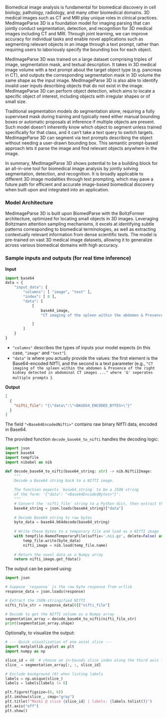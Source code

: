 <!-- DO NOT CHANGE MARKDOWN HEADERS. IF CHANGED, MODEL CARD MAY BE REJECTED BY A REVIEWER -->

<!-- `description.md` is required. -->

Biomedical image analysis is fundamental for biomedical discovery in cell biology, pathology, radiology, and many other biomedical domains. 3D medical images such as CT and MRI play unique roles in clinical practices. MedImageParse 3D is a foundation model for imaging parsing that can jointly conduct segmentation, detection, and recognition for 3D medical images including CT and MRI. Through joint learning, we can improve accuracy for individual tasks and enable novel applications such as segmenting relevant objects in an image through a text prompt, rather than requiring users to laboriously specify the bounding box for each object.

MedImageParse 3D was trained on a large dataset comprising triples of image, segmentation mask, and textual description. It takes in 3D medical image volume with a text prompt about the target object type (e.g. pancreas in CT), and outputs the corresponding segmentation mask in 3D volume the same shape as the input image. MedImageParse 3D is also able to identify invalid user inputs describing objects that do not exist in the image. MedImageParse 3D can perform object detection, which aims to locate a specific object of interest, including objects with irregular shapes or of small size.

Traditional segmentation models do segmentation alone, requiring a fully supervised mask during training and typically need either manual bounding boxes or automatic proposals at inference if multiple objects are present. Such model doesn’t inherently know which object to segment unless trained specifically for that class, and it can’t take a text query to switch targets. MedImageParse 3D can segment via text prompts describing the object without needing a user-drawn bounding box. This semantic prompt-based approach lets it parse the image and find relevant objects anywhere in the image.

In summary, MedImageParse 3D shows potential to be a building block for an all-in-one tool for biomedical image analysis by jointly solving segmentation, detection, and recognition. It is broadly applicable to different 3D image modalities through text prompting, which may pave a future path for efficient and accurate image-based biomedical discovery when built upon and integrated into an application.

### Model Architecture

MedImageParse 3D is built upon BiomedParse with the BoltzFormer architecture, optimized for locating small objects in 3D images. Leveraging Boltzmann attention sampling mechanisms, it excels at identifying subtle patterns corresponding to biomedical terminologies, as well as extracting contextually relevant information from dense scientific texts. The model is pre-trained on vast 3D medical image datasets, allowing it to generalize across various biomedical domains with high accuracy.

### Sample inputs and outputs (for real time inference)

**Input**

```python
import base64
data = {
    "input_data": {
        "columns": [ "image", "text" ],
        "index": [ 0 ],
        "data": [
            [
                base64_image,
                "CT imaging of the spleen within the abdomen & Presence of the right kidney detected in abdominal CT images & Abdominal CT showing the left kidney & CT scan of the gallbladder in the abdominal region & CT scan of the esophagus in the abdominal region & Visualization of the liver in abdominal CT imaging & CT imaging of the stomach in the abdomen & Abdominal CT showing aortic structures & Inferior vena cava in abdominal CT & CT scan of the pancreas in the abdominal region & CT imaging of the right adrenal gland in the abdomen & CT imaging of the left adrenal gland in the abdomen & Visualization of the duodenum in abdominal CT imaging & Bladder observed in abdominal CT scans & CT scan of the prostate/uterus in the abdominal region"

            ]
        ]
    }
}
```

- `"columns"` describes the types of inputs your model expects (in this case, `"image"` and `"text"`).
- `"data"` is where you actually provide the values: the first element is the Base64-encoded NIfTI, and the second is a text parameter (e.g., `"CT imaging of the spleen within the abdomen & Presence of the right kidney detected in abdominal CT images ..." where '&' seperates multiple prompts `).

**Output**

```json
[
  {
    "nifti_file": "{\"data\":\"<BASE64_ENCODED_BYTES>\"}"
  }
]
```

The field `"<Base64EncodedNifti>"` contains raw binary NIfTI data, encoded in Base64.

The provided function `decode_base64_to_nifti` handles the decoding logic:

```python
import json
import base64
import tempfile
import nibabel as nib

def decode_base64_to_nifti(base64_string: str) -> nib.Nifti1Image:
    """
    Decode a Base64 string back to a NIfTI image.
  
    The function expects `base64_string` to be a JSON string
    of the form: '{"data": "<Base64EncodedBytes>"}'.
    """
    # Convert the 'nifti_file' string to a Python dict, then extract the 'data' field
    base64_string = json.loads(base64_string)["data"]
  
    # Decode Base64 string to raw bytes
    byte_data = base64.b64decode(base64_string)
  
    # Write these bytes to a temporary file and load as a NIfTI image
    with tempfile.NamedTemporaryFile(suffix='.nii.gz', delete=False) as temp_file:
        temp_file.write(byte_data)
        nifti_image = nib.load(temp_file.name)
  
    # Return the voxel data as a Numpy array
    return nifti_image.get_fdata()
```

The output can be parsed using:

```python
import json

# Suppose `response` is the raw byte response from urllib
response_data = json.loads(response)

# Extract the JSON-stringified NIfTI
nifti_file_str = response_data[0]["nifti_file"]

# Decode to get the NIfTI volume as a Numpy array
segmentation_array = decode_base64_to_nifti(nifti_file_str)
print(segmentation_array.shape)  
```

Optionally, to visualize the output:

```python
# --- Quick visualization of one axial slice ---
import matplotlib.pyplot as plt
import numpy as np

slice_id = 40  # choose an in-bounds slice index along the third axis (H, W, Z)
slice_ = segmentation_array[:, :, slice_id]

# Exclude background (0) when listing labels
labels = np.unique(slice_)
labels = labels[labels != 0]

plt.figure(figsize=(6, 6))
plt.imshow(slice_, cmap="gray")
plt.title(f"Masks @ slice {slice_id} | labels: {labels.tolist()}")
plt.axis("off")
plt.show()

```
